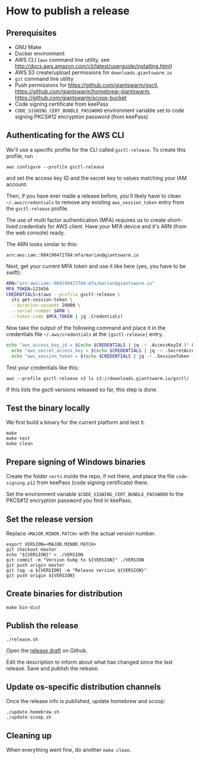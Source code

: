 # How to publish a release

## Prerequisites

- GNU Make
- Docker environment
- AWS CLI (`aws` command line utility, see http://docs.aws.amazon.com/cli/latest/userguide/installing.html)
- AWS S3 create/upload permissions for `downloads.giantswarm.io`
- `git` command line utility
- Push permissions for https://github.com/giantswarm/gsctl,  https://github.com/giantswarm/homebrew-giantswarm, https://github.com/giantswarm/scoop-bucket
- Code signing certificate from keePass
- `CODE_SIGNING_CERT_BUNDLE_PASSWORD` environment variable set to code signing PKCS#12 encryption password (from keePass)

## Authenticating for the AWS CLI

We'll use a specific profile for the CLI called `gsctl-release`. To create this
profile, run

```
aws configure --profile gsctl-release
```

and set the access key ID and the secret key to values matching your IAM account.

Then, if you have ever made a release before, you'll likely have to clean `~/.aws/credentials`
to remove any existing `aws_session_token` entry from the `gsctl-release` profile.

The use of multi factor authentication (MFA) requires us to create short-lived
credentials for AWS client. Have your MFA device and it's ARN (from the web
console) ready.

The ARN looks similar to this:

    arn:aws:iam::084190472784:mfa/marian@giantswarm.io

Next, get your current MFA token and use it like here (yes, you have to be swift):

```bash
ARN="arn:aws:iam::084190472784:mfa/marian@giantswarm.io"
MFA_TOKEN=123456
CREDENTIALS=$(aws --profile gsctl-release \
  sts get-session-token \
  --duration-seconds 20000 \
  --serial-number $ARN \
  --token-code $MFA_TOKEN | jq .Credentials)
```

Now take the output of the following command and place it in the
credentials file `~/.aws/credentials` at the `[gsctl-release]` entry.

```bash
echo "aws_access_key_id = $(echo $CREDENTIALS | jq -r .AccessKeyId )" && \
  echo "aws_secret_access_key = $(echo $CREDENTIALS | jq -r .SecretAccessKey )" && \
  echo "aws_session_token = $(echo $CREDENTIALS | jq -r .SessionToken )"
```

Test your credentials like this:

```nohighlight
aws --profile gsctl-release s3 ls s3://downloads.giantswarm.io/gsctl/
```

If this lists the gsctl versions released so far, this step is done.

## Test the binary locally

We first build a binary for the current platform and test it.

```nohighlight
make
make test
make clean
```

## Prepare signing of Windows binaries

Create the folder `certs` inside the repo, if not there, and place the file `code-signing.p12` from keePass (code signing certificate) there.

Set the environment variable `$CODE_SIGNING_CERT_BUNDLE_PASSWORD` to the PKCS#12 encryption password you find in keePass.

## Set the release version

Replace `<MAJOR.MINOR.PATCH>` with the actual version number.

```
export VERSION=<MAJOR.MINOR.PATCH>
git checkout master
echo "${VERSION}" > ./VERSION
git commit -m "Version bump to ${VERSION}" ./VERSION
git push origin master
git tag -a ${VERSION} -m "Release version ${VERSION}"
git push origin ${VERSION}
```

## Create binaries for distribution

```nohighlight
make bin-dist
```

## Publish the release

```
./release.sh
```

Open the [release draft](https://github.com/giantswarm/gsctl/releases/) on Github.

Edit the description to inform about what has changed since the last release. Save and publish the release.

## Update os-specific distribution channels

Once the release info is published, update homebrew and scoop:

```nohighlight
./update-homebrew.sh
./update-scoop.sh
```

## Cleaning up

When everything went fine, do another `make clean`.
